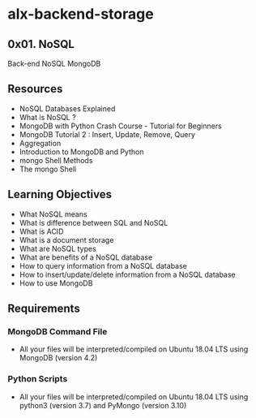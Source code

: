 # alx-backend-storage

## 0x01. NoSQL

Back-end NoSQL MongoDB

## Resources
- NoSQL Databases Explained
- What is NoSQL ?
- MongoDB with Python Crash Course - Tutorial for Beginners
- MongoDB Tutorial 2 : Insert, Update, Remove, Query
- Aggregation
- Introduction to MongoDB and Python
- mongo Shell Methods
- The mongo Shell

## Learning Objectives

- What NoSQL means
- What is difference between SQL and NoSQL
- What is ACID
- What is a document storage
- What are NoSQL types
- What are benefits of a NoSQL database
- How to query information from a NoSQL database
- How to insert/update/delete information from a NoSQL database
- How to use MongoDB

## Requirements

### MongoDB Command File

- All your files will be interpreted/compiled on Ubuntu 18.04 LTS using MongoDB (version 4.2)

### Python Scripts

- All your files will be interpreted/compiled on Ubuntu 18.04 LTS using python3 (version 3.7) and PyMongo (version 3.10)

